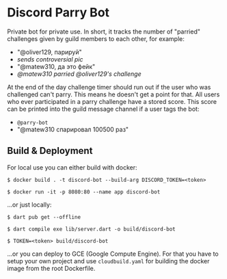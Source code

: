 # Discord Parry Bot

Private bot for private use. In short, it tracks the number of "parried" challenges given by guild members to each other,
for example: 
- "@oliver129, парируй"
- *sends controversial pic*
- "@matew310, да это фейк"
- *@matew310 parried @oliver129's challenge*

At the end of the day challenge timer should run out if the user who was challenged can't parry. This means he doesn't get
a point for that. All users who ever participated in a parry challenge have a stored score. This score can be printed into
the guild message channel if a user tags the bot:
- `@parry-bot`
- "@matew310 спарировал 100500 раз"

## Build & Deployment

For local use you can either build with docker: 
```shell
$ docker build . -t discord-bot --build-arg DISCORD_TOKEN=<token>

$ docker run -it -p 8080:80 --name app discord-bot
```

...or just locally:
```shell
$ dart pub get --offline

$ dart compile exe lib/server.dart -o build/discord-bot

$ TOKEN=<token> build/discord-bot
```

...or you can deploy to GCE (Google Compute Engine). For that you have to setup your own project and use `cloudbuild.yaml`
for building the docker image from the root Dockerfile.
